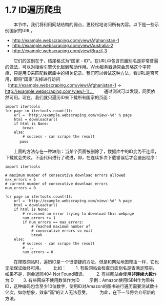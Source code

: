 # 1.7 ID遍历爬虫
　　本节中，我们将利用网站结构的弱点，更轻松地访问所有内容。以下是一些示例国家的URL。
* http://example.webscraping.com/view/Afghanistan-1
* http://example.webscraping.com/view/Australia-2
* http://example.webscraping.com/view/Brazil-3

　　它们的区别在于，结尾格式为“国家 - ID”。在URL中包含页面别名是非常普遍的做法，可以对搜索引擎优化起到帮助作用。Web服务器通常会忽略这个字符串，只是用ID来匹配数据库中的相关记录。我们可以尝试这种方法，看URL是否可用，即将“国家”去掉进行访问（http://example.webscraping.com/view/Afghanistan-1 → http://example.webscraping.com/view/-1）。
　　通过测试可以发现，网页依然可用。现在，我们就只遍历ID来下载所有国家的页面：
```
import itertools
for page in itertools.count(1):
	url = 'http://example.webscraping.com/view/-%d' % page
	html = download(url)
	if html is None:
		break
	else:
		# success - can scrape the result
　　　　pass
```
　　上面的方法存在一种缺陷：当某个页面被删除了，数据库中的ID变为不连续，下载就会失败。下面代码进行了改进，即，在连续多次下载错误后才会退出程序：
```
import itertools

# maximum number of consecutive download errors allowed
max_errors = 5
# current number of consecutive download errors
num_errors = 0

for page in itertools.count(1):
	url = 'http://example.webscraping.com/view/-%d' % page
	html = download(url)
	if html is None:
		# received an error trying to download this webpage
		num_errors += 1
		if num_errors == max_errors:
			# reached maximum number of 
			# consecutive errors so exit
			break
	else:
		# success - can scrape the result
		# ...
		num_errors = 0
```

　　在爬取网站时，遍历ID是一个很便捷的方法，但是和网站地图爬虫一样，它也无法保证始终可用。
　　比如：
　　1. 有些网站会检查页面别名是否满足预期，如果不是，则会返回404 Not Found错误。
　　2. 有些网站会使用<b>非连续大数</b>作为ID
　　3. 有些网站不使用数值作为ID
　　示例：Amazon使用ISBN作为图书ID，这种编码包含至少10位数字，使用ID对Amazon的图书进行遍历需要测试数十亿次，如你想象，效率“高”的让人无法忍受。
　　为此，在下一节将会介绍新的方法。